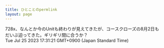 ```yaml
---
title: ひとことのpermlink
layout: page
---
```

<div class="box" dt="1690273881943">
  728x、なんとか今のUnitも終わりが見えてきたが、コースクローズの8月2日もだいぶ迫ってきた。ギリギリ間に合うか？
  <div class="content is-small">Tue Jul 25 2023 17:31:21 GMT+0900 (Japan Standard Time)</div>
</div>